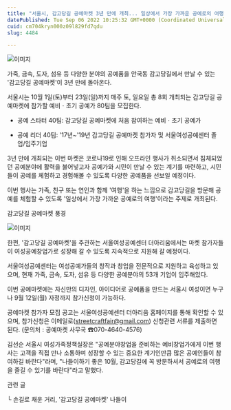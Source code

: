 ```yaml
---
title: "서울시, 감고당길 공예마켓 3년 만에 개최... 일상에서 가장 가까운 공예로의 여행"
datePublished: Tue Sep 06 2022 10:25:32 GMT+0000 (Coordinated Universal Time)
cuid: cm704kryn000z09l829fd7qdu
slug: 4484

---
```



![이미지](https://cdn.hashnode.com/res/hashnode/image/upload/v1739256770193/d88eef54-9477-4538-a90a-8621758b6924.png)

가죽, 금속, 도자, 섬유 등 다양한 분야의 공예품을 안국동 감고당길에서 만날 수 있는 '감고당길 공예마켓'이 3년 만에 돌아온다.

서울시는 10월 1일(토)부터 23일(일)까지 매주 토, 일요일 총 8회 개최되는 감고당길 공예마켓에 참가할 예비ㆍ초기 공예가 80팀을 모집한다.

* 공예 스타터 40팀: 감고당길 공예마켓에 처음 참여하는 예비ㆍ초기 공예가

* 공예 리더 40팀: '17년~'19년 감고당길 공예마켓 참가자 및 서울여성공예센터 졸업/입주기업

3년 만에 개최되는 이번 마켓은 코로나19로 인해 오프라인 행사가 취소되면서 침체되었던 공예분야에 활력을 불어넣고자 공예가와 시민이 만날 수 있는 계기를 마련하고, 시민들이 공예를 체험하고 경험해볼 수 있도록 다양한 공예품을 선보일 예정이다.

이번 행사는 가족, 친구 또는 연인과 함께 '여행'을 하는 느낌으로 감고당길을 방문해 공예를 체험할 수 있도록 '일상에서 가장 가까운 공예로의 여행'이라는 주제로 개최된다.

감고당길 공예마켓 풍경

![이미지](https://cdn.hashnode.com/res/hashnode/image/upload/v1739256772671/b5a9daad-585e-4c63-80a0-28410d89e1e3.png)

한편, '감고당길 공예마켓'을 주관하는 서울여성공예센터 더아리움에서는 마켓 참가자들이 여성공예창업가로 성장해 갈 수 있도록 지속적으로 지원해 갈 예정이다.

서울여성공예센터는 여성공예가들의 창작과 창업을 전문적으로 지원하고 육성하고 있으며, 현재 가죽, 금속, 도자, 섬유 등 다양한 공예분야의 53개 기업이 입주해있다.

이번 공예마켓에는 자신만의 디자인, 아이디어로 공예품을 만드는 서울시 여성이면 누구나 9월 12일(월) 자정까지 참가신청이 가능하다.

공예마켓 참가자 모집 공고는 서울여성공예센터 더아리움 홈페이지를 통해 확인할 수 있으며, 참가신청은 이메일로(streetcraftfair@gmail.com) 신청관련 서류를 제출하면 된다. (문의처 : 공예마켓 사무국 ☎070-4640-4576)

김선순 서울시 여성가족정책실장은 "공예분야창업을 준비하는 예비창업가에게 이번 행사는 고객을 직접 만나 소통하며 성장할 수 있는 중요한 계기인만큼 많은 공예인들이 참여하길 바란다"라며, "나들이하기 좋은 10월, 감고당길에 꼭 방문하셔서 공예로의 여행을 즐길 수 있기를 바란다"라고 말했다.

관련 글

└ 손길로 채운 거리, '감고당길 공예마켓' 나들이
